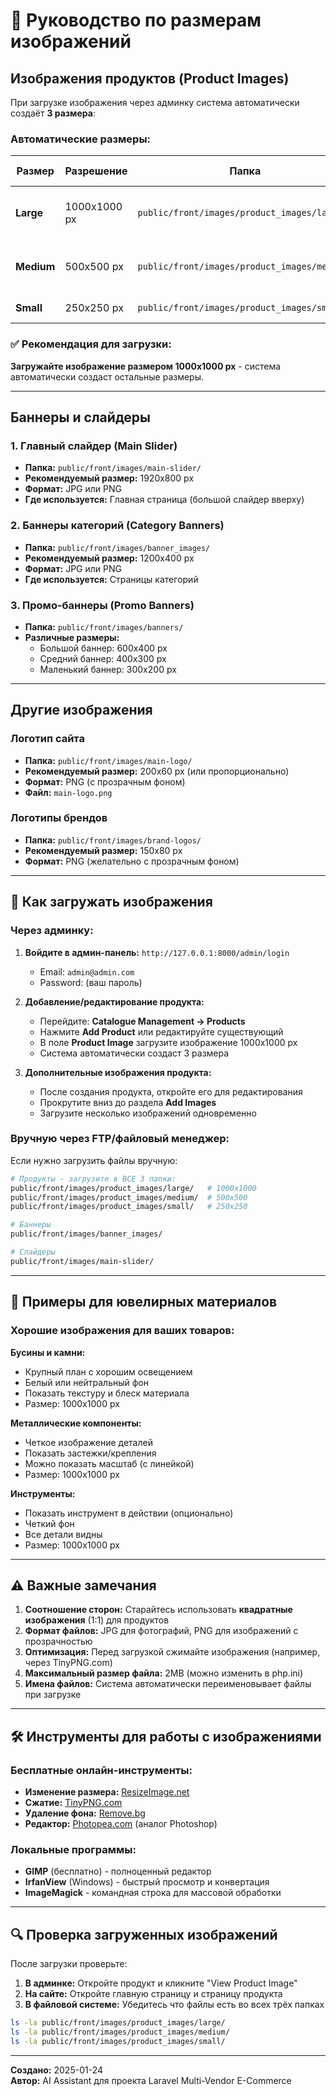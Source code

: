 # 📸 Руководство по размерам изображений

## Изображения продуктов (Product Images)

При загрузке изображения через админку система автоматически создаёт **3 размера**:

### Автоматические размеры:
| Размер | Разрешение | Папка | Используется для |
|--------|-----------|-------|------------------|
| **Large** | 1000x1000 px | `public/front/images/product_images/large/` | Страница детального просмотра продукта |
| **Medium** | 500x500 px | `public/front/images/product_images/medium/` | Листинг категорий, страница поиска |
| **Small** | 250x250 px | `public/front/images/product_images/small/` | Корзина, миниатюры |

### ✅ Рекомендация для загрузки:
**Загружайте изображение размером 1000x1000 px** - система автоматически создаст остальные размеры.

---

## Баннеры и слайдеры

### 1. Главный слайдер (Main Slider)
- **Папка:** `public/front/images/main-slider/`
- **Рекомендуемый размер:** 1920x800 px
- **Формат:** JPG или PNG
- **Где используется:** Главная страница (большой слайдер вверху)

### 2. Баннеры категорий (Category Banners)
- **Папка:** `public/front/images/banner_images/`
- **Рекомендуемый размер:** 1200x400 px
- **Формат:** JPG или PNG
- **Где используется:** Страницы категорий

### 3. Промо-баннеры (Promo Banners)
- **Папка:** `public/front/images/banners/`
- **Различные размеры:**
  - Большой баннер: 600x400 px
  - Средний баннер: 400x300 px
  - Маленький баннер: 300x200 px

---

## Другие изображения

### Логотип сайта
- **Папка:** `public/front/images/main-logo/`
- **Рекомендуемый размер:** 200x60 px (или пропорционально)
- **Формат:** PNG (с прозрачным фоном)
- **Файл:** `main-logo.png`

### Логотипы брендов
- **Папка:** `public/front/images/brand-logos/`
- **Рекомендуемый размер:** 150x80 px
- **Формат:** PNG (желательно с прозрачным фоном)

---

## 🔧 Как загружать изображения

### Через админку:

1. **Войдите в админ-панель:** `http://127.0.0.1:8000/admin/login`
   - Email: `admin@admin.com`
   - Password: (ваш пароль)

2. **Добавление/редактирование продукта:**
   - Перейдите: **Catalogue Management → Products**
   - Нажмите **Add Product** или редактируйте существующий
   - В поле **Product Image** загрузите изображение 1000x1000 px
   - Система автоматически создаст 3 размера

3. **Дополнительные изображения продукта:**
   - После создания продукта, откройте его для редактирования
   - Прокрутите вниз до раздела **Add Images**
   - Загрузите несколько изображений одновременно

### Вручную через FTP/файловый менеджер:

Если нужно загрузить файлы вручную:

```bash
# Продукты - загрузите в ВСЕ 3 папки:
public/front/images/product_images/large/   # 1000x1000
public/front/images/product_images/medium/  # 500x500
public/front/images/product_images/small/   # 250x250

# Баннеры
public/front/images/banner_images/

# Слайдеры
public/front/images/main-slider/
```

---

## 📝 Примеры для ювелирных материалов

### Хорошие изображения для ваших товаров:

**Бусины и камни:**
- Крупный план с хорошим освещением
- Белый или нейтральный фон
- Показать текстуру и блеск материала
- Размер: 1000x1000 px

**Металлические компоненты:**
- Четкое изображение деталей
- Показать застежки/крепления
- Можно показать масштаб (с линейкой)
- Размер: 1000x1000 px

**Инструменты:**
- Показать инструмент в действии (опционально)
- Четкий фон
- Все детали видны
- Размер: 1000x1000 px

---

## ⚠️ Важные замечания

1. **Соотношение сторон:** Старайтесь использовать **квадратные изображения** (1:1) для продуктов
2. **Формат файлов:** JPG для фотографий, PNG для изображений с прозрачностью
3. **Оптимизация:** Перед загрузкой сжимайте изображения (например, через TinyPNG.com)
4. **Максимальный размер файла:** 2MB (можно изменить в php.ini)
5. **Имена файлов:** Система автоматически переименовывает файлы при загрузке

---

## 🛠️ Инструменты для работы с изображениями

### Бесплатные онлайн-инструменты:
- **Изменение размера:** [ResizeImage.net](https://resizeimage.net/)
- **Сжатие:** [TinyPNG.com](https://tinypng.com/)
- **Удаление фона:** [Remove.bg](https://www.remove.bg/)
- **Редактор:** [Photopea.com](https://www.photopea.com/) (аналог Photoshop)

### Локальные программы:
- **GIMP** (бесплатно) - полноценный редактор
- **IrfanView** (Windows) - быстрый просмотр и конвертация
- **ImageMagick** - командная строка для массовой обработки

---

## 🔍 Проверка загруженных изображений

После загрузки проверьте:

1. **В админке:** Откройте продукт и кликните "View Product Image"
2. **На сайте:** Откройте главную страницу и страницу продукта
3. **В файловой системе:** Убедитесь что файлы есть во всех трёх папках

```bash
ls -la public/front/images/product_images/large/
ls -la public/front/images/product_images/medium/
ls -la public/front/images/product_images/small/
```

---

**Создано:** 2025-01-24  
**Автор:** AI Assistant для проекта Laravel Multi-Vendor E-Commerce

